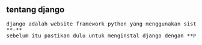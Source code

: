 ## **tentang django**

<pre>
django adalah website framework python yang menggunakan sistem MVP.
**-**
sebelum itu pastikan dulu untuk menginstal django dengan **PIP command**. </pre>


